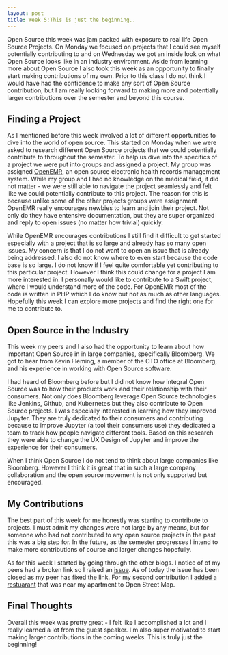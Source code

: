 ```yaml
---
layout: post
title: Week 5:This is just the beginning..
---
```


Open Source this week was jam packed with exposure to real life Open Source Projects. On Monday we focused on projects that I could see myself potentially contributing to and on Wednesday we got an inside look on what Open Source looks like in an industry environment. Aside from learning more about Open Source I also took this week as an opportunity to finally start making contributions of my own. Prior to this class I do not think I would have had the confidence to make any sort of Open Source contribution, but I am really looking forward to making more and potentially larger contributions over the semester and beyond this course. 

## Finding a Project
As I mentioned before this week involved a lot of different opportunities to dive into the world of open source. This started on Monday when we were asked to research different Open Source projects that we could potentially contribute to throughout the semester. To help us dive into the specifics of a project we were put into groups and assigned a project. My group was assigned [OpenEMR](https://www.open-emr.org/), an open source electronic health records management system. While my group and I had no knowledge on the medical field, it did not matter - we were still able to navigate the project seamlessly and felt like we could potentially contribute to this project. The reason for this is because unlike some of the other projects groups were assignment OpenEMR really encourages newbies to learn and join their project. Not only do they have entensive documentation, but they are super organized and reply to open issues (no matter how trivial) quickly. 

While OpenEMR encourages contributions I still find it difficult to get started especially with a project that is so large and already has so many open issues. My concern is that I do not want to open an issue that is already being addressed. I also do not know where to even start because the code base is so large. I do not know if I feel quite comfortable yet contributing to this particular project. However I think this could change for a project I am more interested in. I personally would like to contribute to a Swift project, where I would understand more of the code. For OpenEMR most of the code is written in PHP which I do know but not as much as other languages. Hopefully this week I can explore more projects and find the right one for me to contribute to. 


## Open Source in the Industry 
This week my peers and I also had the opportunity to learn about how important Open Source in in large companies, specifically Bloomberg. We got to hear from Kevin Fleming, a member of the CTO office at Bloomberg, and his experience in working with Open Source software. 

I had heard of Bloomberg before but I did not know how integral Open Source was to how their products work and their relationship with their consumers. Not only does Bloomberg leverage Open Source technologies like Jenkins, Github, and Kubernetes but they also contribute to Open Source projects. I was especially interested in learning how they improved Jupyter. They are truly dedicated to their consumers and contributing because to improve Jupyter (a tool their consumers use) they dedicated a team to track how people navigate different tools. Based on this research they were able to change the UX Design of Jupyter and improve the experience for their consumers. 

When I think Open Source I do not tend to think about large companies like Bloomberg. However I think it is great that in such a large company collaboration and the open source movement is not only supported but encouraged. 

## My Contributions
The best part of this week for me honestly was starting to contribute to projects. I must admit my changes were not large by any means, but for someone who had not contributed to any open source projects in the past this was a big step for. In the future, as the semester progresses I intend to make more contributions of course and larger changes hopefully. 

As for this week I started by going through the other blogs. I notice of of my peers had a broken link so I raised an [issue](https://github.com/nyu-ossd-s20/evading1998-weekly/issues/2). As of today the issue has been closed as my peer has fixed the link. For my second contribution I [added a restuarant](https://www.openstreetmap.org/changeset/81649733) that was near my apartment to Open Street Map. 


## Final Thoughts
Overall this week was pretty great - I felt like I accomplished a lot and I really learned a lot from the guest speaker. I'm also super motivated to start making larger contributions in the coming weeks. This is truly just the beginning!
